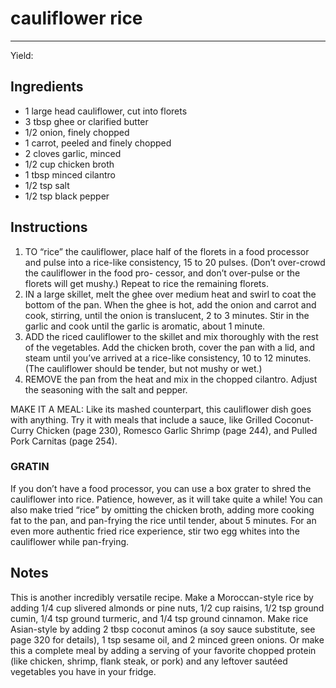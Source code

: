 # cauliflower rice
---
Yield: 

## Ingredients
- 1 large head cauliflower, cut into florets
- 3 tbsp ghee or clarified butter
- 1/2 onion, finely chopped
- 1 carrot, peeled and finely chopped
- 2 cloves garlic, minced
- 1/2 cup chicken broth
- 1 tbsp minced cilantro
- 1/2 tsp salt
- 1/2 tsp black pepper

## Instructions
1. TO “rice” the cauliflower, place half of the florets in a food
processor and pulse into a rice-like consistency, 15 to 20
pulses. (Don’t over-crowd the cauliflower in the food pro-
cessor, and don’t over-pulse or the florets will get mushy.)
Repeat to rice the remaining florets.
2. IN a large skillet, melt the ghee over medium heat and
swirl to coat the bottom of the pan. When the ghee is hot,
add the onion and carrot and cook, stirring, until the onion
is translucent, 2 to 3 minutes. Stir in the garlic and cook
until the garlic is aromatic, about 1 minute.
3. ADD the riced cauliflower to the skillet and mix thoroughly
with the rest of the vegetables. Add the chicken broth,
cover the pan with a lid, and steam until you’ve arrived at
a rice-like consistency, 10 to 12 minutes. (The cauliflower
should be tender, but not mushy or wet.)
4. REMOVE the pan from the heat and mix in the chopped
cilantro. Adjust the seasoning with the salt and pepper.

MAKE IT A MEAL: Like its mashed counterpart, this
cauliflower dish goes with anything. Try it with meals that
include a sauce, like Grilled Coconut-Curry Chicken (page
230), Romesco Garlic Shrimp (page 244), and Pulled Pork
Carnitas (page 254).

### GRATIN
If you don’t have a food processor, you can
use a box grater to shred the cauliflower into rice. Patience,
however, as it will take quite a while! You can also make
tried “rice” by omitting the chicken broth, adding more
cooking fat to the pan, and pan-frying the rice until tender,
about 5 minutes. For an even more authentic fried rice
experience, stir two egg whites into the cauliflower while
pan-frying.

## Notes

This is another incredibly versatile recipe.
Make a Moroccan-style rice by adding
1/4 cup slivered almonds or pine nuts,
1/2 cup raisins, 1/2 tsp ground cumin,
1/4 tsp ground turmeric, and
1/4 tsp ground cinnamon. Make
rice Asian-style by adding 2 tbsp
coconut aminos (a soy sauce substitute,
see page 320 for details), 1 tsp
sesame oil, and 2 minced green onions.
Or make this a complete meal by adding
a serving of your favorite chopped
protein (like chicken, shrimp, flank
steak, or pork) and any leftover sautéed
vegetables you have in your fridge.
